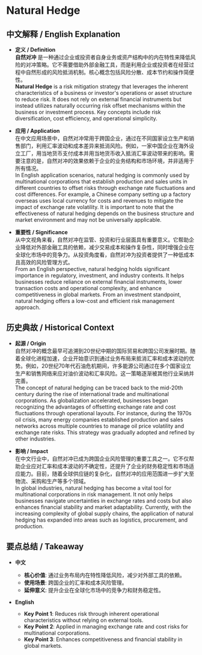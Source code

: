 # Natural Hedge

## 中文解释 / English Explanation

* **定义 / Definition**  
  **自然对冲** 是一种通过企业或投资者自身业务或资产结构中的内在特性来降低风险的对冲策略。它不需要借助外部金融工具，而是利用企业或投资者在经营过程中自然形成的风险抵消机制。核心概念包括风险分散、成本节约和操作简便性。  
  **Natural Hedge** is a risk mitigation strategy that leverages the inherent characteristics of a business or investor's operations or asset structure to reduce risk. It does not rely on external financial instruments but instead utilizes naturally occurring risk offset mechanisms within the business or investment process. Key concepts include risk diversification, cost efficiency, and operational simplicity.

* **应用 / Application**  
  在中文应用场景中，自然对冲常用于跨国企业，通过在不同国家设立生产和销售部门，利用汇率波动和成本差异来抵消风险。例如，一家中国企业在海外设立工厂，用当地货币支付成本并用当地货币收入抵消汇率波动带来的影响。需要注意的是，自然对冲的效果依赖于企业的业务结构和市场环境，并非适用于所有情况。  
  In English application scenarios, natural hedging is commonly used by multinational corporations that establish production and sales units in different countries to offset risks through exchange rate fluctuations and cost differences. For example, a Chinese company setting up a factory overseas uses local currency for costs and revenues to mitigate the impact of exchange rate volatility. It is important to note that the effectiveness of natural hedging depends on the business structure and market environment and may not be universally applicable.

* **重要性 / Significance**  
  从中文视角来看，自然对冲在监管、投资和行业层面具有重要意义。它帮助企业降低对外部金融工具的依赖，减少交易成本和操作复杂性，同时增强企业在全球化市场中的竞争力。从投资角度看，自然对冲为投资者提供了一种低成本且高效的风险管理方式。  
  From an English perspective, natural hedging holds significant importance in regulatory, investment, and industry contexts. It helps businesses reduce reliance on external financial instruments, lower transaction costs and operational complexity, and enhance competitiveness in global markets. From an investment standpoint, natural hedging offers a low-cost and efficient risk management approach.

## 历史典故 / Historical Context

* **起源 / Origin**  
  自然对冲的概念最早可追溯到20世纪中期的国际贸易和跨国公司发展时期。随着全球化进程加速，企业开始意识到通过业务布局来抵消汇率和成本波动的优势。例如，20世纪70年代石油危机期间，许多能源公司通过在多个国家设立生产和销售网络来应对油价波动和汇率风险。这一策略逐渐被其他行业采纳并完善。  
  The concept of natural hedging can be traced back to the mid-20th century during the rise of international trade and multinational corporations. As globalization accelerated, businesses began recognizing the advantages of offsetting exchange rate and cost fluctuations through operational layouts. For instance, during the 1970s oil crisis, many energy companies established production and sales networks across multiple countries to manage oil price volatility and exchange rate risks. This strategy was gradually adopted and refined by other industries.

* **影响 / Impact**  
  在中文行业中，自然对冲已成为跨国企业风险管理的重要工具之一。它不仅帮助企业应对汇率和成本波动的不确定性，还提升了企业的财务稳定性和市场适应能力。目前，随着全球供应链的复杂化，自然对冲的应用范围进一步扩大至物流、采购和生产等多个领域。  
  In global industries, natural hedging has become a vital tool for multinational corporations in risk management. It not only helps businesses navigate uncertainties in exchange rates and costs but also enhances financial stability and market adaptability. Currently, with the increasing complexity of global supply chains, the application of natural hedging has expanded into areas such as logistics, procurement, and production.

## 要点总结 / Takeaway

* **中文**  
  - **核心价值**: 通过业务布局内在特性降低风险，减少对外部工具的依赖。  
  - **使用场景**: 跨国企业的汇率和成本风险管理。  
  - **延伸意义**: 提升企业在全球化市场中的竞争力和财务稳定性。

* **English**  
  - **Key Point 1**: Reduces risk through inherent operational characteristics without relying on external tools.  
  - **Key Point 2**: Applied in managing exchange rate and cost risks for multinational corporations.  
  - **Key Point 3**: Enhances competitiveness and financial stability in global markets.